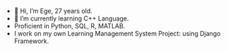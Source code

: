 - 👋 Hi, I’m Ege, 27 years old.
- 🌱 I’m currently learning C++ Language.
- Proficient in Python, SQL, R, MATLAB.
- I work on my own Learning Management System Project: using Django Framework.
